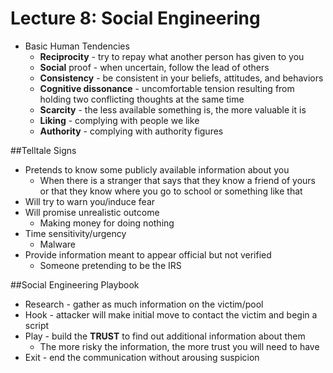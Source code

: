 # Lecture 8: Social Engineering 

* Basic Human Tendencies 
	* **Reciprocity** - try to repay what another person has given to you 
	* **Social** proof - when uncertain, follow the lead of others 
	* **Consistency** - be consistent in your beliefs, attitudes, and behaviors 
	* **Cognitive dissonance** - uncomfortable tension resulting from holding two conflicting thoughts at the same time 
	* **Scarcity** - the less available something is, the more valuable it is 
	* **Liking** - complying with people we like 
	* **Authority** - complying with authority figures 

##Telltale Signs 
* Pretends to know some publicly available information about you 
	* When there is a stranger that says that they know a friend of yours or that they know where you go to school or something like that 
* Will try to warn you/induce fear 
* Will promise unrealistic outcome 
	* Making money for doing nothing 
* Time sensitivity/urgency 
	* Malware 
* Provide information meant to appear official but not verified 
	* Someone pretending to be the IRS    

##Social Engineering Playbook 
* Research - gather as much information on the victim/pool 
* Hook - attacker will make initial move to contact the victim and begin a script 
* Play - build the **TRUST** to find out additional information about them 
	* The more risky the information, the more trust you will need to have 
* Exit - end the communication without arousing suspicion  
